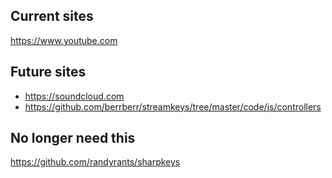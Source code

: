 Current sites
-----------------------
https://www.youtube.com

Future sites
------------------------
- https://soundcloud.com
- https://github.com/berrberr/streamkeys/tree/master/code/js/controllers

No longer need this
--------------------------------------
https://github.com/randyrants/sharpkeys
